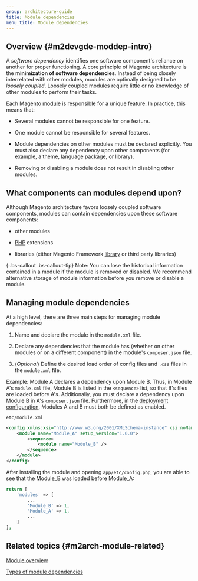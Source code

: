 ```yaml
---
group: architecture-guide
title: Module dependencies
menu_title: Module dependencies
---
```


## Overview {#m2devgde-moddep-intro}

A *software dependency* identifies  one software component's reliance on another for proper functioning. A core principle of Magento architecture is the **minimization of software dependencies**. Instead of being closely interrelated with other modules, modules are optimally designed to be *loosely coupled*. Loosely coupled modules require little or no knowledge of other modules to perform their tasks.

Each Magento [module](https://glossary.magento.com/module) is responsible for a unique feature. In practice, this means that:

* Several modules cannot be responsible for one feature.

* One module cannot be responsible for several features.

* Module dependencies on other modules must be declared explicitly. You must also declare any dependency upon other components (for example, a theme, language package, or library).

* Removing or disabling a module does not result in disabling other modules.

## What components can modules depend upon?

Although Magento architecture favors loosely coupled software components, modules can contain dependencies upon these software components:

* other modules

* [PHP](https://glossary.magento.com/php) extensions

* libraries (either Magento Framework [library](https://glossary.magento.com/library) or third party libraries)

{:.bs-callout .bs-callout-tip}
Note: You can lose the historical information contained in a module if the module is removed or disabled. We recommend alternative storage of module information before you remove or disable a module.

## Managing module dependencies

At a high level, there are three main steps for managing module dependencies:

1. Name and declare the module in the `module.xml` file.

2. Declare any dependencies that the module has (whether on other modules or on a different component) in the module's `composer.json` file.

3. (*Optional*) Define the desired load order of config files and `.css` files in the `module.xml` file.

Example: Module A declares a dependency upon Module B. Thus, in Module A's `module.xml` file, Module B is listed in the `<sequence>` list, so that B's files are loaded before A's. Additionally, you must declare a dependency upon Module B in A's `composer.json` file. Furthermore, in the [deployment configuration]({{page.baseurl}}/config-guide/config/config-php.html), Modules A and B must both be defined as enabled.

`etc/module.xml`

```xml
<config xmlns:xsi="http://www.w3.org/2001/XMLSchema-instance" xsi:noNamespaceSchemaLocation="urn:magento:framework:Module/etc/module.xsd">
    <module name="Module_A" setup_version="1.0.0">
        <sequence>
            <module name="Module_B" />
        </sequence>
    </module>
</config>
```

After installing the module and opening `app/etc/config.php`, you are able to see that the Module_B was loaded before Module_A:

```php
return [
    'modules' => [
        ...
        'Module_B' => 1,
        'Module_A' => 1,
        ...
    ]
];
```

## Related topics {#m2arch-module-related}

[Module overview]({{page.baseurl}}/architecture/archi_perspectives/components/modules/mod_intro.html)

[Types of module dependencies]({{page.baseurl}}/architecture/archi_perspectives/components/modules/mod_depend_types.html)

